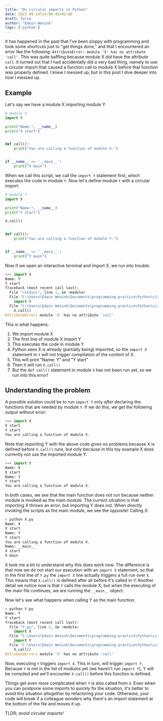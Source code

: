 ```yaml
---
title: "On circular imports in Python"
date: 2022-09-24T14:00:45+02:00
draft: false
author: "Edwin Wenink"
tags: ['python']
---
```


It has happened in the past that I've been sloppy with programming and took some shortcuts just to "get things done," and that I encountered an error like the following: `AttributeError: module 'X' has no attribute 'call'`.
This was quite baffling because module X *did* have the attribute `call`.
It turned out that I had accidentally did a very bad thing, namely to use a circular import that caused a function call to module X before that function was properly defined.
I knew I messed up, but in this post I dive deeper into *how* I messed up.

## Example

Let's say we have a module X importing module Y:

```python
# module X
import Y

print("Name:", __name__)
print("X start")


def call():
    print("You are calling a function of module X.")


if __name__ == '__main__':
    print("X main")
```

When we call this script, we call the `import Y` statement first, which executes the code in module `Y`.
Now let's define module `Y` with a circular import:

```python
# module Y
import X

print("Name:", __name__)
print("Y start")

X.call()


def call():
    print("You are calling a function of module Y.")


if __name__ == '__main__':
    print("Y main")
```

Now if we open an interactive terminal and import X, we run into trouble:

```python
>>> import X
Name: Y
Y start
Traceback (most recent call last):
  File "<stdin>", line 1, in <module>
  File "C:\Users\Edwin Wenink\Documents\programming-practice\Python\circular_import\X.py", line 2, in <module>
    import Y
  File "C:\Users\Edwin Wenink\Documents\programming-practice\Python\circular_import\Y.py", line 6, in <module>
    X.call()
AttributeError: module 'X' has no attribute 'call'
```


This is what happens:

1. We import module X
2. The first line of module X import Y
3. This executes the code in module Y
4. Python sees X is already (partially being) imported, so the `import X` statement in `Y` will not trigger compilation of the content of X.
4. This will print  "Name: Y" and "Y start"
5. Then it will run `X.call()`
6. But the `def call()` statement in module `X` has not been run yet, so we run into this error!

## Understanding the problem

A possible solution could be to run `import Y` only *after* declaring the functions that are needed by module `Y`.
If we do this, we get the following output without error:

```python
>>> import X
X start
Y start
You are calling a function of module X.
```

Note that importing Y with the above code gives no problems because X is defined before `X.call()` runs, but *only* because in this toy example X does currently not use the imported module Y:

```python
>>> import Y
Name: X
X start
Name: Y
Y start
You are calling a function of module X.
```

In both cases, we see that the main function does not run because neither module is invoked as the main module.
The current situation is that importing X throws an error, but importing Y does not.
When *directly invoking* the scripts as the main module, we see the opposite!
Calling X:

```python
> python X.py
Name: X
X start
Name: Y
Y start
You are calling a function of module X.
Name: __main__
X start
X main
```

It took me a bit to understand why this does work now.
The difference is that now we do not start our execution with an `import X` statement, so that in the first line of `Y.py` the `import X` line actually triggers a full run over `X`.
This means that `X.call()` is defined after all before it's called in `Y`!
Another detail we notice now is that `Y` calls the module X; but when the executing of the main file continues, we are running the `__main__` object.

Now let's see what happens when calling Y as the main function:

```python
> python Y.py
Name: Y
Y start
Traceback (most recent call last):
  File "Y.py", line 2, in <module>
    import X
  File "C:\Users\Edwin Wenink\Documents\programming-practice\Python\circular_import\X.py", line 2, in <module>
    import Y
  File "C:\Users\Edwin Wenink\Documents\programming-practice\Python\circular_import\Y.py", line 6, in <module>
    X.call()
AttributeError: module 'X' has no attribute 'call'
```

Now, executing `Y` triggers `import X`.
This in turn, will trigger `import Y`.
Because `Y` is not in the list of modules yet (we haven't run `import Y`), Y will be compiled and we'll encounter `X.call()` before this function is defined.

Things get even more complicated when `Y` is also called from `X`.
Even when you can postpone some imports to quickly fix the situation, it's better to avoid this situation altogether by refactoring your code.
Otherwise, your code will break if a colleague wonders why there's an import statement at the bottom of the file and moves it up.

TLDR; *avoid circular imports!*
